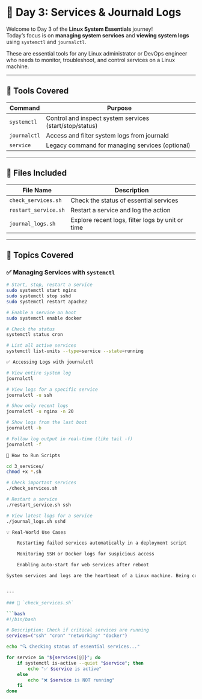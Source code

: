 # 📘 Day 3: Services & Journald Logs

Welcome to Day 3 of the **Linux System Essentials** journey!  
Today’s focus is on **managing system services** and **viewing system logs** using `systemctl` and `journalctl`.

These are essential tools for any Linux administrator or DevOps engineer who needs to monitor, troubleshoot, and control services on a Linux machine.

---

## 🔧 Tools Covered

| Command        | Purpose                                               |
|----------------|-------------------------------------------------------|
| `systemctl`    | Control and inspect system services (start/stop/status) |
| `journalctl`   | Access and filter system logs from journald           |
| `service`      | Legacy command for managing services (optional)       |

---

## 📁 Files Included

| File Name               | Description                                           |
|--------------------------|-------------------------------------------------------|
| `check_services.sh`      | Check the status of essential services                |
| `restart_service.sh`     | Restart a service and log the action                  |
| `journal_logs.sh`        | Explore recent logs, filter logs by unit or time      |

---

## 📖 Topics Covered

### ✅ Managing Services with `systemctl`

```bash
# Start, stop, restart a service
sudo systemctl start nginx
sudo systemctl stop sshd
sudo systemctl restart apache2

# Enable a service on boot
sudo systemctl enable docker

# Check the status
systemctl status cron

# List all active services
systemctl list-units --type=service --state=running

✅ Accessing Logs with journalctl

# View entire system log
journalctl

# View logs for a specific service
journalctl -u ssh

# Show only recent logs
journalctl -u nginx -n 20

# Show logs from the last boot
journalctl -b

# Follow log output in real-time (like tail -f)
journalctl -f

🚀 How to Run Scripts

cd 3_services/
chmod +x *.sh

# Check important services
./check_services.sh

# Restart a service
./restart_service.sh ssh

# View latest logs for a service
./journal_logs.sh sshd

💡 Real-World Use Cases

    Restarting failed services automatically in a deployment script

    Monitoring SSH or Docker logs for suspicious access

    Enabling auto-start for web services after reboot

System services and logs are the heartbeat of a Linux machine. Being comfortable with systemctl and journalctl empowers you to diagnose and solve problems confidently. ⚙️🔥


---

### 🔧 `check_services.sh`

```bash
#!/bin/bash

# Description: Check if critical services are running
services=("ssh" "cron" "networking" "docker")

echo "🔍 Checking status of essential services..."

for service in "${services[@]}"; do
    if systemctl is-active --quiet "$service"; then
        echo "✅ $service is active"
    else
        echo "❌ $service is NOT running"
    fi
done